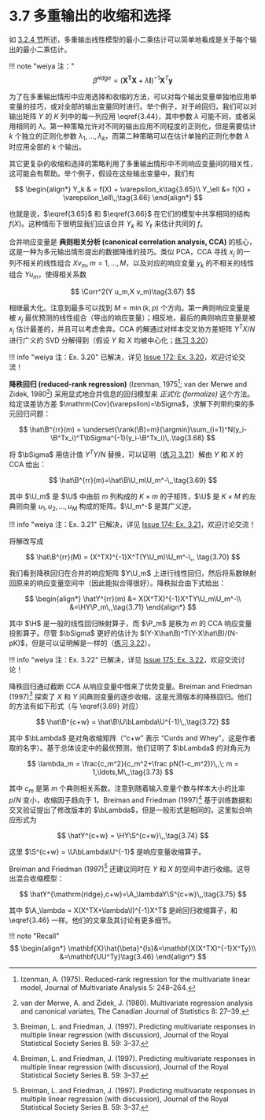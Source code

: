 # 3.7 多重输出的收缩和选择

如 [3.2.4 节](3.2-Linear-Regression-Models-and-Least-Squares/index.html#_3)所述，多重输出线性模型的最小二乘估计可以简单地看成是关于每个输出的最小二乘估计。

!!! note "weiya 注："
    $$
    \hat{\beta}^{ridge}=(\mathbf{X^TX}+\lambda \mathbf{I})^{-1}\mathbf{X}^T\mathbf{y}\tag{3.44}
    $$

为了在多重输出情形中应用选择和收缩的方法，可以对每个输出变量单独地应用单变量的技巧，或对全部的输出变量同时进行。举个例子，对于岭回归，我们可以对输出矩阵 $Y$ 的 $K$ 列中的每一列应用 \eqref{3.44}，其中参数 $\lambda$ 可能不同，或者采用相同的 $\lambda$。第一种策略允许对不同的输出应用不同程度的正则化，但是需要估计 $k$ 个独立的正则化参数 $\lambda_1,\ldots,\lambda_k$，而第二种策略可以在估计单独的正则化参数 $\lambda$ 时应用全部的 $k$ 个输出。

其它更复杂的收缩和选择的策略利用了多重输出情形中不同响应变量间的相关性，这可能会有帮助。举个例子，假设在这些输出变量中，我们有 

$$
\begin{align*}
Y_k & = f(X) + \varepsilon_k\tag{3.65}\\
Y_\ell &= f(X) + \varepsilon_\ell\,;\tag{3.66}
\end{align*}
$$

也就是说，$\eqref{3.65}$ 和 $\eqref{3.66}$ 在它们的模型中共享相同的结构 $f(X)$。这种情形下很明显我们应该合并 $Y_k$ 和 $Y_\ell$ 来估计共同的 $f$。

合并响应变量是 **典则相关分析 (canonical correlation analysis, CCA)** 的核心，这是一种为多元输出情形提出的数据降维的技巧。类似 PCA，CCA 寻找 $x_j$ 的一列不相关的线性组合 $X v_m, m=1,\ldots,M$，以及对应的响应变量 $y_k$ 的不相关的线性组合 $Y u_m$，使得相关系数

$$
\Corr^2(Y u_m,X v_m)\tag{3.67}
$$

相继最大化。注意到最多可以找到 $M=\min(k,p)$ 个方向。第一典则响应变量是被 $x_j$ 最优预测的线性组合（导出的响应变量）；相反地，最后的典则响应变量是被 $x_j$ 估计最差的，并且可以考虑舍弃。CCA 的解通过对样本交叉协方差矩阵 $Y^TX/N$ 进行广义的 SVD 分解得到（假设 $Y$ 和 $X$ 均被中心化；[练习 3.20](https://github.com/szcf-weiya/ESL-CN/issues/172)）

!!! info "weiya 注：Ex. 3.20"
    已解决，详见 [Issue 172: Ex. 3.20](https://github.com/szcf-weiya/ESL-CN/issues/172)，欢迎讨论交流！

**降秩回归 (reduced-rank regression)** (Izenman, 1975[^1]; van der Merwe and Zidek, 1980[^2]) 采用显式地合并信息的回归模型来 *正式化 (formalize)* 这个方法。给定误差协方差 $\mathrm{Cov}(\varepsilon)=\bSigma$，求解下列带约束的多元回归问题：

$$
\hat\B^{rr}(m) = \underset{\rank(\B)=m}{\argmin}\sum_{i=1}^N(y_i-\B^Tx_i)^T\bSigma^{-1}(y_i-\B^Tx_i)\,.\tag{3.68}
$$

将 $\bSigma$ 用估计值 $Y^TY/N$ 替换，可以证明（[练习 3.21](https://github.com/szcf-weiya/ESL-CN/issues/174)）解由 $Y$ 和 $X$ 的 CCA 给出：

$$
\hat\B^{rr}(m)=\hat\B\U_m\U_m^-\,,\tag{3.69}
$$

其中 $\U_m$ 是 $\U$ 中由前 $m$ 列构成的 $K\times m$ 的子矩阵，$\U$ 是 $K\times M$ 的左典则向量 $u_1,u_2,\ldots,u_M$ 构成的矩阵。$\U_m^-$ 是其广义逆。

!!! info "weiya 注：Ex. 3.21"
    已解决，详见 [Issue 174: Ex. 3.21](https://github.com/szcf-weiya/ESL-CN/issues/174)，欢迎讨论交流！

将解改写成

$$
\hat\B^{rr}(M) = (X^TX)^{-1}X^T(Y\U_m)\U_m^-\,, \tag{3.70}
$$

我们看到降秩回归在合并的响应矩阵 $Y\U_m$ 上进行线性回归，然后将系数映射回原来的响应变量空间中（因此能拟合得很好）。降秩拟合由下式给出：

$$
\begin{align*}
\hatY^{rr}(m) &= X(X^TX)^{-1}X^TY\U_m\U_m^-\\
&=\HY\P_m\,,\tag{3.71}
\end{align*}
$$

其中 $\H$ 是一般的线性回归映射算子，而 $\P_m$ 是秩为 $m$ 的 CCA 响应变量投影算子。尽管 $\bSigma$ 更好的估计为 $(Y-X\hat\B)^T(Y-X\hat\B)/(N-pK)$，但是可以证明解是一样的（[练习 3.22](https://github.com/szcf-weiya/ESL-CN/issues/175)）。

!!! info "weiya 注：Ex. 3.22"
    已解决，详见 [Issue 175: Ex. 3.22](https://github.com/szcf-weiya/ESL-CN/issues/175)，欢迎交流讨论！

降秩回归通过截断 CCA 从响应变量中借来了优势变量。Breiman and Friedman (1997)[^3] 探索了 $X$ 和 $Y$ 间典则变量的逐步收缩，这是光滑版本的降秩回归。他们的方法有如下形式（与 \eqref{3.69} 对应）

$$
\hat\B^{c+w} = \hat\B\U\bLambda\U^{-1}\,,\tag{3.72}
$$

其中 $\bLambda$ 是对角收缩矩阵（“c+w” 表示 “Curds and Whey”，这是作者取的名字）。基于总体设定中的最优预测，他们证明了 $\bLambda$ 的对角元为

$$
\lambda_m = \frac{c_m^2}{c_m^2+\frac pN(1-c_m^2)}\,,\; m = 1,\ldots,M\,,\tag{3.73}
$$

其中 $c_m$ 是第 $m$ 个典则相关系数。注意到随着输入变量个数与样本大小的比率 $p/N$ 变小，收缩因子趋向于 1。Breiman and Friedman (1997)[^3] 基于训练数据和交叉验证提出了修改版本的 $\bLambda$，但是一般形式是相同的。这里拟合响应形式为 

$$
\hatY^{c+w} = \HY\S^{c+w}\,,\tag{3.74}
$$

这里 $\S^{c+w} = \U\bLambda\U^{-1}$ 是响应变量收缩算子。

Breiman and Friedman (1997)[^3] 还建议同时在 $Y$ 和 $X$ 的空间中进行收缩。这导出混合收缩模型：

$$
\hatY^{\mathrm{ridge},c+w}=\A_\lambdaY\S^{c+w}\,,\tag{3.75}
$$

其中 $\A_\lambda = X(X^TX+\lambda\I)^{-1}X^T$ 是岭回归收缩算子，和 \eqref{3.46} 一样。他们的文章及其讨论有更多细节。

!!! note "Recall"
    $$
    \begin{align*}
    \mathbf{X}\hat{\beta}^{ls}&=\mathbf{X(X^TX)^{-1}X^Ty}\\
    &=\mathbf{UU^Ty}\tag{3.46}
    \end{align*}
    $$

[^1]: Izenman, A. (1975). Reduced-rank regression for the multivariate linear model, Journal of Multivariate Analysis 5: 248–264.
[^2]: van der Merwe, A. and Zidek, J. (1980). Multivariate regression analysis and canonical variates, The Canadian Journal of Statistics 8: 27–39.
[^3]: Breiman, L. and Friedman, J. (1997). Predicting multivariate responses in multiple linear regression (with discussion), Journal of the Royal Statistical Society Series B. 59: 3–37.